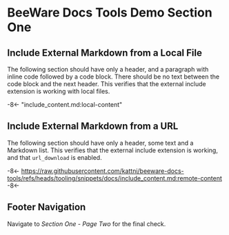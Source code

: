 # BeeWare Docs Tools Demo Section One

## Include External Markdown from a Local File

The following section should have only a header, and a paragraph with inline code
followed by a code block. There should be no text between the code block and the
next header. This verifies that the external include extension is working with
local files.

-8<- "include_content.md:local-content"

## Include External Markdown from a URL

The following section should have only a header, some text and a Markdown list.
This verifies that the external include extension is working, and that
`url_download` is enabled.

-8<-
https://raw.githubusercontent.com/kattni/beeware-docs-tools/refs/heads/tooling/snippets/docs/include_content.md:remote-content
-8<-

## Footer Navigation

Navigate to *Section One - Page Two* for the final check.
